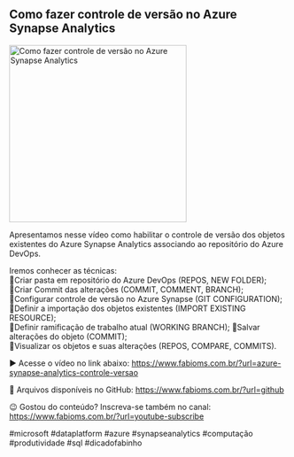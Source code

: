 ## Como fazer controle de versão no Azure Synapse Analytics

<img src="https://fabioms.com.br//uploads/youtube/Slide79.png" alt="Como fazer controle de versão no Azure Synapse Analytics" title="Azure Synapse Analytics" width="320"/>

Apresentamos nesse vídeo como habilitar o controle de versão dos objetos existentes do Azure Synapse Analytics associando ao repositório do Azure DevOps.

Iremos conhecer as técnicas:  
🔹Criar pasta em repositório do Azure DevOps (REPOS, NEW FOLDER);  
🔹Criar Commit das alterações (COMMIT, COMMENT, BRANCH);  
🔹Configurar controle de versão no Azure Synapse (GIT CONFIGURATION);  
🔹Definir a importação dos objetos existentes (IMPORT EXISTING RESOURCE);  
🔹Definir ramificação de trabalho atual (WORKING BRANCH);
🔹Salvar alterações do objeto (COMMIT);  
🔹Visualizar os objetos e suas alterações (REPOS, COMPARE, COMMITS).  

▶️ Acesse o vídeo no link abaixo:
https://www.fabioms.com.br/?url=azure-synapse-analytics-controle-versao

📁 Arquivos disponíveis no GitHub:
https://www.fabioms.com.br/?url=github

😉 Gostou do conteúdo? Inscreva-se também no canal:
https://www.fabioms.com.br/?url=youtube-subscribe

#microsoft #dataplatform #azure #synapseanalytics #computação #produtividade #sql #dicadofabinho 